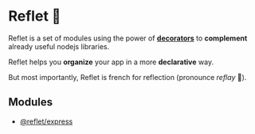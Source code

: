 # Reflet 💫

Reflet is a set of modules using the power of **[decorators](https://www.typescriptlang.org/docs/handbook/decorators.html)** to **complement** already useful nodejs libraries.

Reflet helps you **organize** your app in a more **declarative** way.

But most importantly, Reflet is french for reflection (pronounce _reflay_ 🐔).

## Modules

* [@reflet/express](./express)
